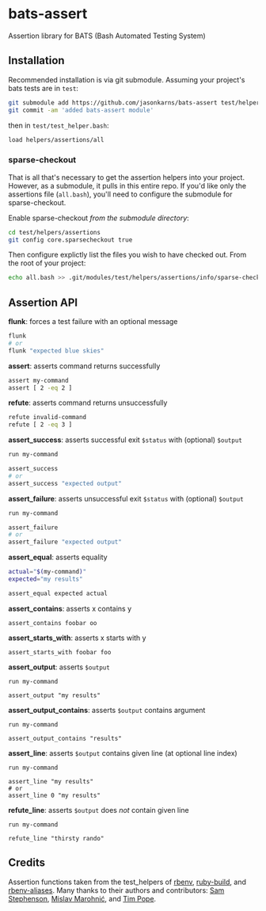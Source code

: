 # bats-assert
Assertion library for BATS (Bash Automated Testing System)

## Installation

Recommended installation is via git submodule. Assuming your project's bats
tests are in `test`:

``` sh
git submodule add https://github.com/jasonkarns/bats-assert test/helpers/assertions
git commit -am 'added bats-assert module'
```

then in `test/test_helper.bash`:

``` bash
load helpers/assertions/all
```

### sparse-checkout
That is all that's necessary to get the assertion helpers into your project. However, as a submodule, it pulls in this entire repo. If you'd like only the assertions file (`all.bash`), you'll need to configure the submodule for sparse-checkout.

Enable sparse-checkout *from the submodule directory*:

``` sh
cd test/helpers/assertions
git config core.sparsecheckout true
```

Then configure explictly list the files you wish to have checked out. From the root of your project:

``` sh
echo all.bash >> .git/modules/test/helpers/assertions/info/sparse-checkout
```

## Assertion API

**flunk**: forces a test failure with an optional message

``` bash
flunk
# or
flunk "expected blue skies"
```

**assert**: asserts command returns successfully

``` bash
assert my-command
assert [ 2 -eq 2 ]
```

**refute**: asserts command returns unsuccessfully

``` bash
refute invalid-command
refute [ 2 -eq 3 ]
```

**assert_success**: asserts successful exit `$status` with (optional) `$output`

``` bash
run my-command

assert_success
# or
assert_success "expected output"
```

**assert_failure**: asserts unsuccessful exit `$status` with (optional) `$output`

``` bash
run my-command

assert_failure
# or
assert_failure "expected output"
```

**assert_equal**: asserts equality

``` bash
actual="$(my-command)"
expected="my results"

assert_equal expected actual
```

**assert_contains**: asserts x contains y

```
assert_contains foobar oo
```

**assert_starts_with**: asserts x starts with y

```
assert_starts_with foobar foo
```

**assert_output**: asserts `$output`

```
run my-command

assert_output "my results"
```

**assert_output_contains**: asserts `$output` contains argument

```
run my-command

assert_output_contains "results"
```

**assert_line**: asserts `$output` contains given line (at optional line index)

```
run my-command

assert_line "my results"
# or
assert_line 0 "my results"
```

**refute_line**: asserts `$output` does *not* contain given line

```
run my-command

refute_line "thirsty rando"
```

## Credits

Assertion functions taken from the test_helpers of [rbenv][], [ruby-build][],
and [rbenv-aliases][]. Many thanks to their authors and contributors: [Sam
Stephenson](https://github.com/sstephenson), [Mislav
Marohnić](https://github.com/mislav), and [Tim Pope](https://github.com/tpope).

[rbenv]:https://github.com/sstephenson/rbenv
[ruby-build]:https://github.com/sstephenson/ruby-build
[rbenv-aliases]:https://github.com/tpope/rbenv-aliases
